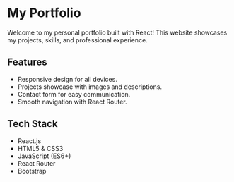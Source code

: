 # My Portfolio

Welcome to my personal portfolio built with React! This website showcases my projects, skills, and professional experience.


## Features

- Responsive design for all devices.
- Projects showcase with images and descriptions.
- Contact form for easy communication.
- Smooth navigation with React Router.


## Tech Stack

- React.js
- HTML5 & CSS3
- JavaScript (ES6+)
- React Router
- Bootstrap
